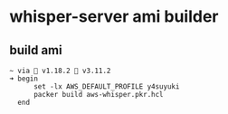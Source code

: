 # whisper-server ami builder

## build ami

```fish
~ via 🐹 v1.18.2 🐍 v3.11.2 
➜ begin
      set -lx AWS_DEFAULT_PROFILE y4suyuki
      packer build aws-whisper.pkr.hcl
  end
```
